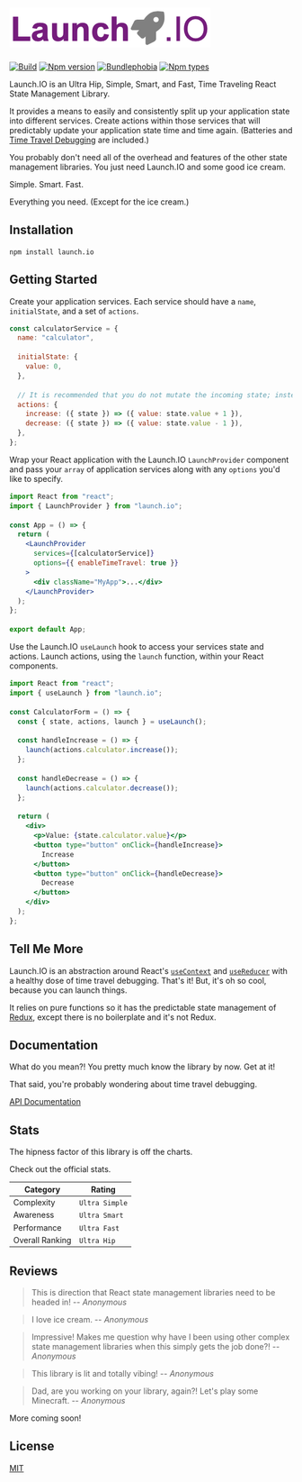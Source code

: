 # ![Launch.IO Logo](./logo/logo-small.png)

[![Build](https://github.com/jbillmann/launch.io/workflows/Launch.IO%20Build/badge.svg)](https://github.com/jbillmann/launch.io/actions?query=workflow%3A%22Launch.IO+Build%22)
[![Npm version](https://img.shields.io/npm/v/launch.io.svg)](https://npmjs.org/package/launch.io)
[![Bundlephobia](https://img.shields.io/bundlephobia/minzip/launch.io)](https://bundlephobia.com/result?p=launch.io)
[![Npm types](https://img.shields.io/npm/types/launch.io.svg)](https://npmjs.org/package/launch.io)

Launch.IO is an Ultra Hip, Simple, Smart, and Fast, Time Traveling React State Management Library.

It provides a means to easily and consistently split up your application state into different services. Create actions within those services that will predictably update your application state time and time again. (Batteries and [Time Travel Debugging](https://en.wikipedia.org/wiki/Time_travel_debugging) are included.)

You probably don't need all of the overhead and features of the other state management libraries. You just need Launch.IO and some good ice cream.

Simple. Smart. Fast.

Everything you need. (Except for the ice cream.)

## Installation

```
npm install launch.io
```

## Getting Started

Create your application services. Each service should have a `name`, `initialState`, and a set of `actions`.

```javascript
const calculatorService = {
  name: "calculator",

  initialState: {
    value: 0,
  },

  // It is recommended that you do not mutate the incoming state; instead return a brand new state.
  actions: {
    increase: ({ state }) => ({ value: state.value + 1 }),
    decrease: ({ state }) => ({ value: state.value - 1 }),
  },
};
```

Wrap your React application with the Launch.IO `LaunchProvider` component and pass your `array` of application services along with any `options` you'd like to specify.

```jsx
import React from "react";
import { LaunchProvider } from "launch.io";

const App = () => {
  return (
    <LaunchProvider
      services={[calculatorService]}
      options={{ enableTimeTravel: true }}
    >
      <div className="MyApp">...</div>
    </LaunchProvider>
  );
};

export default App;
```

Use the Launch.IO `useLaunch` hook to access your services state and actions. Launch actions, using the `launch` function, within your React components.

```jsx
import React from "react";
import { useLaunch } from "launch.io";

const CalculatorForm = () => {
  const { state, actions, launch } = useLaunch();

  const handleIncrease = () => {
    launch(actions.calculator.increase());
  };

  const handleDecrease = () => {
    launch(actions.calculator.decrease());
  };

  return (
    <div>
      <p>Value: {state.calculator.value}</p>
      <button type="button" onClick={handleIncrease}>
        Increase
      </button>
      <button type="button" onClick={handleDecrease}>
        Decrease
      </button>
    </div>
  );
};
```

## Tell Me More

Launch.IO is an abstraction around React's [`useContext`](https://reactjs.org/docs/hooks-reference.html#usecontext) and [`useReducer`](https://reactjs.org/docs/hooks-reference.html#usereducer) with a healthy dose of time travel debugging. That's it! But, it's oh so cool, because you can launch things.

It relies on pure functions so it has the predictable state management of [Redux](https://github.com/reduxjs/redux), except there is no boilerplate and it's not Redux.

## Documentation

What do you mean?! You pretty much know the library by now. Get at it!

That said, you're probably wondering about time travel debugging.

[API Documentation](./docs/api/index.md)

## Stats

The hipness factor of this library is off the charts.

Check out the official stats.

| Category        | Rating         |
| --------------- | -------------- |
| Complexity      | `Ultra Simple` |
| Awareness       | `Ultra Smart`  |
| Performance     | `Ultra Fast`   |
| Overall Ranking | `Ultra Hip`    |

## Reviews

> This is direction that React state management libraries need to be headed in!
> -- <cite>Anonymous</cite>

> I love ice cream.
> -- <cite>Anonymous</cite>

> Impressive! Makes me question why have I been using other complex state management libraries when this simply gets the job done?!
> -- <cite>Anonymous</cite>

> This library is lit and totally vibing!
> -- <cite>Anonymous</cite>

> Dad, are you working on your library, again?! Let's play some Minecraft.
> -- <cite>Anonymous</cite>

More coming soon!

## License

[MIT](LICENSE)
